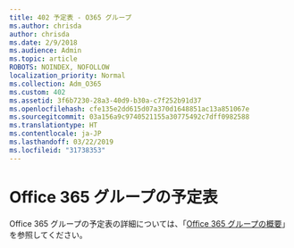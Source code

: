 ```yaml
---
title: 402 予定表 - O365 グループ
ms.author: chrisda
author: chrisda
ms.date: 2/9/2018
ms.audience: Admin
ms.topic: article
ROBOTS: NOINDEX, NOFOLLOW
localization_priority: Normal
ms.collection: Adm_O365
ms.custom: 402
ms.assetid: 3f6b7230-28a3-40d9-b30a-c7f252b91d37
ms.openlocfilehash: cfe135e2dd615d07a370d1648851ac13a851067e
ms.sourcegitcommit: 03a156a9c9740521155a30775492c7dff0982588
ms.translationtype: HT
ms.contentlocale: ja-JP
ms.lasthandoff: 03/22/2019
ms.locfileid: "31738353"
---
```

# <a name="calenders-in-office-365-groups"></a>Office 365 グループの予定表

Office 365 グループの予定表の詳細については、「[Office 365 グループの概要](https://support.office.com/article/b565caa1-5c40-40ef-9915-60fdb2d97fa2.aspx)」を参照してください。
  

